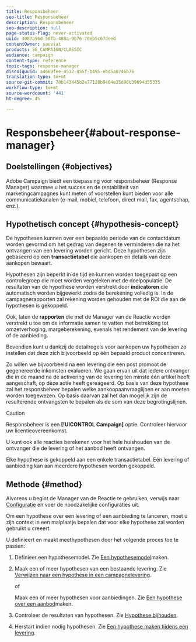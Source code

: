 ```yaml
---
title: Responsbeheer
seo-title: Responsbeheer
description: Responsbeheer
seo-description: null
page-status-flag: never-activated
uuid: 3087a96d-50fb-488a-9b76-70eb5c67deed
contentOwner: sauviat
products: SG_CAMPAIGN/CLASSIC
audience: campaign
content-type: reference
topic-tags: response-manager
discoiquuid: a4669fee-4512-455f-b495-ebd5a0746b76
translation-type: tm+mt
source-git-commit: 70b143445b2e77128b9404e35d96b39694d55335
workflow-type: tm+mt
source-wordcount: '441'
ht-degree: 4%

---
```



# Responsbeheer{#about-response-manager}

## Doelstellingen {#objectives}

Adobe Campaign biedt een toepassing voor responsbeheer (Response Manager) waarmee u het succes en de rentabiliteit van marketingcampagnes kunt meten of voorstellen kunt bieden voor alle communicatiekanalen (e-mail, mobiel, telefoon, direct mail, fax, agentschap, enz.).

## Hypothetisch concept {#hypothesis-concept}

De hypothesen kunnen over een bepaalde periode van de contactdatum worden gevormd om het gedrag van degenen te verminderen die na het ontvangen van een levering worden gericht. Deze hypothesen zijn gebaseerd op een **transactietabel** die aankopen en details van deze aankopen bewaart.

Hypothesen zijn beperkt in de tijd en kunnen worden toegepast op een controlegroep die moet worden vergeleken met de doelpopulatie. De resultaten van de hypothese worden verstrekt door **indicatoren** die automatisch worden bijgewerkt zodra de berekening volledig is. In de campagnerapporten zal rekening worden gehouden met de ROI die aan de hypothesen is gekoppeld.

Ook, laten de **rapporten** die met de Manager van de Reactie worden verstrekt u toe om de informatie samen te vatten met betrekking tot omzetverhoging, margeberekening, evenals het rendement van de levering of de aanbieding.

Bovendien kunt u dankzij de detailregels voor aankopen uw hypothesen zo instellen dat deze zich bijvoorbeeld op één bepaald product concentreren.

Zo willen we bijvoorbeeld na een levering die een post promoot de gegenereerde inkomsten evalueren. We gaan ervan uit dat iedere ontvanger die in de maand na de activering van de levering ten minste één artikel heeft aangeschaft, op deze actie heeft gereageerd. Op basis van deze hypothese zal het responsbeheer bepalen welke aankoopaanvraaglijnen er aan moeten worden toegewezen. Op basis daarvan zal het dan mogelijk zijn de resulterende ontvangsten te bepalen als de som van deze begrotingslijnen.

>[!CAUTION]
>
>Responsbeheer is een **[!UICONTROL Campaign]** optie. Controleer hiervoor uw licentieovereenkomst.

U kunt ook alle reacties berekenen voor het hele huishouden van de ontvanger die de levering of het aanbod heeft ontvangen.

Elke hypothese is gekoppeld aan een enkele transactietabel. Eén levering of aanbieding kan aan meerdere hypothesen worden gekoppeld.

## Methode {#method}

Alvorens u begint de Manager van de Reactie te gebruiken, verwijs naar [Configuratie](../../campaign/using/configuration.md) en voer de noodzakelijke configuraties uit.

Om een hypothese over een levering of een aanbieding te lanceren, moet u zijn context in een malplaatje bepalen dat voor elke hypothese zal worden gebruikt u creeert.

U definieert en maakt meethypothesen door het volgende proces toe te passen:

1. Definieer een hypothesemodel. Zie [Een hypothesemodel](../../campaign/using/hypothesis-templates.md#creating-a-hypothesis-model)maken.
1. Maak een of meer hypothesen van een bestaande levering. Zie [Verwijzen naar een hypothese in een campagnelevering](../../campaign/using/creating-hypotheses.md#referencing-a-hypothesis-in-a-campaign-delivery).

   of

   Maak een of meer hypothesen voor aanbiedingen. Zie [Een hypothese over een aanbod](../../campaign/using/creating-hypotheses.md#creating-a-hypothesis-on-an-offer)maken.

1. Controleer de resultaten van hypothesen. Zie [Hypothese bijhouden](../../campaign/using/hypothesis-tracking.md).
1. Herstart indien nodig hypothesen. Zie [Een hypothese maken tijdens een levering](../../campaign/using/creating-hypotheses.md#creating-a-hypothesis-on-the-fly-on-a-delivery).

